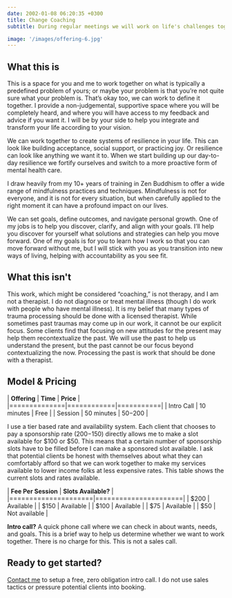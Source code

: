 ```yaml
---
date: 2002-01-08 06:20:35 +0300
title: Change Coaching
subtitle: During regular meetings we will work on life's challenges together

image: '/images/offering-6.jpg'
---
```


## What this is

This is a space for you and me to work together on what is typically a predefined problem of yours; or maybe your problem is that you’re not quite sure what your problem is. That’s okay too, we can work to define it together. I provide a non-judgemental, supportive space where you will be completely heard, and where you will have access to my feedback and advice if you want it. I will be by your side to help you integrate and transform your life according to your vision. 

We can work together to create systems of resilience in your life. This can look like building acceptance, social support, or practicing joy. Or resilience can look like anything we want it to. When we start building up our day-to-day resilience we fortify ourselves and switch to a more proactive form of mental health care.

I draw heavily from my 10+ years of training in Zen Buddhism to offer a wide range of mindfulness practices and techniques. Mindfulness is not for everyone, and it is not for every situation, but when carefully applied to the right moment it can have a profound impact on our lives.

We can set goals, define outcomes, and navigate personal growth. One of my jobs is to help you discover, clarify, and align with your goals. I’ll help you discover for yourself what solutions and strategies can help you move forward. One of my goals is for you to  learn how I work so that you can move forward without me, but  I will stick with you as you transition into new ways of living, helping with accountability as you see fit.


## What this isn't

This work, which might be considered “coaching,” is not therapy, and I am not a therapist. I do not diagnose or treat mental illness (though I do work with people who have mental illness). It is my belief that many types of trauma processing should be done with a licensed therapist. While sometimes past traumas may come up in our work, it cannot be our explicit focus. Some clients find that focusing on new attitudes for the present may help them recontextualize the past. We will use the past to help us understand the present, but the past cannot be our focus beyond contextualizing the now. Processing the past is work that should be done with a therapist.


## Model & Pricing

| **Offering** | **Time**   | **Price** |
|==============|============|===========|
| Intro Call   | 10 minutes | Free      |
| Session      | 50 minutes | $50-$200  |

I use a tier based rate and availability system. Each client that chooses to pay a sponsorship rate ($200-$150) directly allows me to make a slot available for $100 or $50. This means that a certain number of sponsorship slots have to be filled before I can make a sponsored slot available. I ask that potential clients be honest with themselves about what they can comfortably afford so that we can work together to make my services available to lower income folks at less expensive rates. This table shows the current slots and rates available. 

 | **Fee Per Session** | **Slots Available?** |
 |=====================|======================|
 | $200                | Available            |
 | $150                | Available            |
 | $100                | Available            |
 | $75                 | Available			  |
 | $50                 | Not available        |

**Intro call?** A quick phone call where we can check in about wants, needs, and goals. This is a  brief way to help us determine whether we want to work together. There is no charge for this. This is not a sales call.

## Ready to get started?

[Contact me](/contact) to setup a free, zero obligation intro call. I do not use sales tactics or pressure potential clients into booking.












